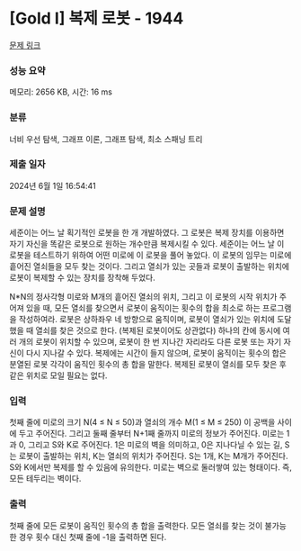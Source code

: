 # [Gold I] 복제 로봇 - 1944 

[문제 링크](https://www.acmicpc.net/problem/1944) 

### 성능 요약

메모리: 2656 KB, 시간: 16 ms

### 분류

너비 우선 탐색, 그래프 이론, 그래프 탐색, 최소 스패닝 트리

### 제출 일자

2024년 6월 1일 16:54:41

### 문제 설명

<p>세준이는 어느 날 획기적인 로봇을 한 개 개발하였다. 그 로봇은 복제 장치를 이용하면 자기 자신을 똑같은 로봇으로 원하는 개수만큼 복제시킬 수 있다. 세준이는 어느 날 이 로봇을 테스트하기 위하여 어떤 미로에 이 로봇을 풀어 놓았다. 이 로봇의 임무는 미로에 흩어진 열쇠들을 모두 찾는 것이다. 그리고 열쇠가 있는 곳들과 로봇이 출발하는 위치에 로봇이 복제할 수 있는 장치를 장착해 두었다.</p>

<p>N*N의 정사각형 미로와 M개의 흩어진 열쇠의 위치, 그리고 이 로봇의 시작 위치가 주어져 있을 때, 모든 열쇠를 찾으면서 로봇이 움직이는 횟수의 합을 최소로 하는 프로그램을 작성하여라. 로봇은 상하좌우 네 방향으로 움직이며, 로봇이 열쇠가 있는 위치에 도달했을 때 열쇠를 찾은 것으로 한다. (복제된 로봇이어도 상관없다) 하나의 칸에 동시에 여러 개의 로봇이 위치할 수 있으며, 로봇이 한 번 지나간 자리라도 다른 로봇 또는 자기 자신이 다시 지나갈 수 있다. 복제에는 시간이 들지 않으며, 로봇이 움직이는 횟수의 합은 분열된 로봇 각각이 움직인 횟수의 총 합을 말한다. 복제된 로봇이 열쇠를 모두 찾은 후 같은 위치로 모일 필요는 없다.</p>

### 입력 

 <p>첫째 줄에 미로의 크기 N(4 ≤ N ≤ 50)과 열쇠의 개수 M(1 ≤ M ≤ 250) 이 공백을 사이에 두고 주어진다. 그리고 둘째 줄부터 N+1째 줄까지 미로의 정보가 주어진다. 미로는 1과 0, 그리고 S와 K로 주어진다. 1은 미로의 벽을 의미하고, 0은 지나다닐 수 있는 길, S는 로봇이 출발하는 위치, K는 열쇠의 위치가 주어진다. S는 1개, K는 M개가 주어진다. S와 K에서만 복제를 할 수 있음에 유의한다. 미로는 벽으로 둘러쌓여 있는 형태이다. 즉, 모든 테두리는 벽이다.</p>

### 출력 

 <p>첫째 줄에 모든 로봇이 움직인 횟수의 총 합을 출력한다. 모든 열쇠를 찾는 것이 불가능한 경우 횟수 대신 첫째 줄에 -1을 출력하면 된다.</p>

